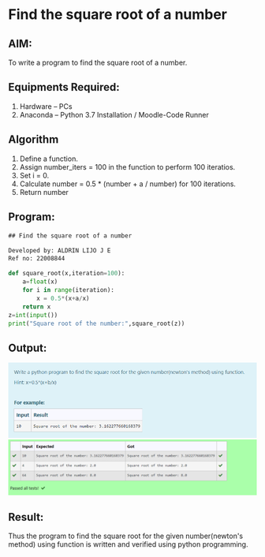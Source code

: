 # Find the square root of a number

## AIM:
To write a program to find the square root of a number.

## Equipments Required:
1. Hardware – PCs
2. Anaconda – Python 3.7 Installation / Moodle-Code Runner

## Algorithm
1. Define a function.
2. Assign number_iters = 100 in the function to perform 100 iteratios.
3. Set i = 0.
4. Calculate  number = 0.5 * (number + a / number) for 100 iterations.
5. Return number

## Program:
```
## Find the square root of a number
```
```
Developed by: ALDRIN LIJO J E
Ref no: 22008844
```
```py
def square_root(x,iteration=100):
    a=float(x)
    for i in range(iteration):
        x = 0.5*(x+a/x)
    return x
z=int(input())
print("Square root of the number:",square_root(z))
```

## Output:
![gcd of two number](/Screenshot%202023-01-14%20194730.png)
![output](/Screenshot%202023-01-14%20194801.png)


## Result:
Thus the program to find the square root for the given number(newton's method) using function is written and verified using python programming.
